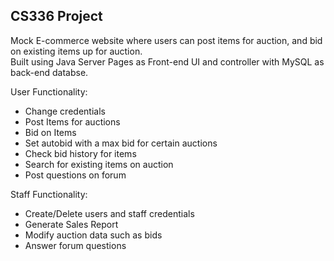## CS336 Project
Mock E-commerce website where users can post items for auction, and bid on existing items up for auction. <br>
Built using Java Server Pages as Front-end UI and controller with MySQL as back-end databse.

User Functionality: <br>
<ul>
  <li> Change credentials
  <li> Post Items for auctions
  <li> Bid on Items
  <li> Set autobid with a max bid for certain auctions
  <li> Check bid history for items
  <li> Search for existing items on auction
  <li> Post questions on forum
 </ul>
 
 Staff Functionality: <br>
<ul>
  <li> Create/Delete users and staff credentials
  <li> Generate Sales Report
  <li> Modify auction data such as bids
  <li> Answer forum questions
